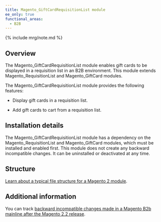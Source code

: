 ```yaml
---
title: Magento_GiftCardRequisitionList module
ee_only: true
functional_areas:
  - B2B
---
```


{% include mrg/note.md %}

## Overview

The Magento_GiftCardRequisitionList module enables gift cards to be displayed in a requisition list in an B2B environment. This module extends Magento_RequisitionList and Magento_GiftCard modules.

The Magento_GiftCardRequisitionList module provides the following features:

* Display gift cards in a requisition list. 

* Add gift cards to cart from a requisition list. 

## Installation details

The Magento_GiftCardRequisitionList module has a dependency on the Magento_RequisitionList and Magento_GiftCard modules, which must be installed and enabled first. This module does not create any backward incompatible changes. It can be uninstalled or deactivated at any time.

## Structure

[Learn about a typical file structure for a Magento 2 module]({{site.baseurl}}/guides/v2.2/extension-dev-guide/build/module-file-structure.html).

## Additional information

You can track [backward incompatible changes made in a Magento B2b mainline after the Magento 2.2 release]({{site.baseurl}}/guides/v2.2/release-notes/changes/b2b_changes.html).
